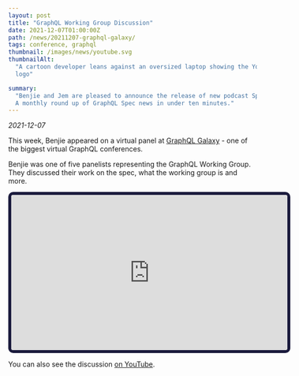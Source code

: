 ```yaml
---
layout: post
title: "GraphQL Working Group Discussion"
date: 2021-12-07T01:00:00Z
path: /news/20211207-graphql-galaxy/
tags: conference, graphql
thumbnail: /images/news/youtube.svg
thumbnailAlt:
  "A cartoon developer leans against an oversized laptop showing the YouTube
  logo"

summary:
  "Benjie and Jem are pleased to announce the release of new podcast Spec News!
  A monthly round up of GraphQL Spec news in under ten minutes."
---
```


_2021-12-07_

This week, Benjie appeared on a virtual panel at
[GraphQL Galaxy](https://graphqlgalaxy.com/) - one of the biggest virtual
GraphQL conferences.

Benjie was one of five panelists representing the GraphQL Working Group. They
discussed their work on the spec, what the working group is and more.

<div class="tc">
<iframe 
width="560"
height="315"
src="https://www.youtube-nocookie.com/embed/V24dbQS9n5A"
title="YouTube video player"
frameborder="1" 
style="border: 6px solid #1b1b3d; border-radius: 10px"
allow="accelerometer; clipboard-write; encrypted-media; gyroscope; picture-in-picture"
allowfullscreen>
</iframe>
</div>

You can also see the discussion
[on YouTube](https://www.youtube.com/watch?v=V24dbQS9n5A).
